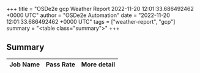 +++
title = "OSDe2e gcp Weather Report 2022-11-20 12:01:33.686492462 +0000 UTC"
author = "OSDe2e Automation"
date = "2022-11-20 12:01:33.686492462 +0000 UTC"
tags = ["weather-report", "gcp"]
summary = "<table class=\"summary\"></table>"
+++
## Summary

| Job Name | Pass Rate | More detail |
|----------|-----------|-------------|




